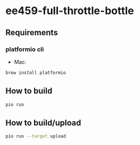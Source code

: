 # ee459-full-throttle-bottle

## Requirements
### platformio cli
- Mac:
```bash
brew install platformio
```

## How to build
```bash
pio run
```
## How to build/upload
```bash
pio run --target upload
```
